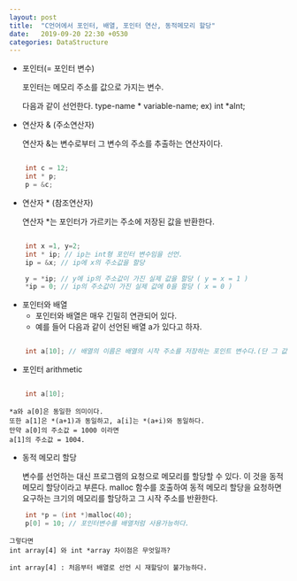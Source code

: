 ```yaml
---
layout: post
title:  "C언어에서 포인터, 배열, 포인터 연산, 동적메모리 할당"
date:   2019-09-20 22:30 +0530
categories: DataStructure
---
```


- 포인터(= 포인터 변수)

    포인터는 메모리 주소를 값으로 가지는 변수.
    
    다음과 같이 선언한다.
    type-name * variable-name;
    ex) int *aInt;

- 연산자 & (주소연산자)

    연산자 &는 변수로부터 그 변수의 주소를 추출하는 연산자이다.
```c

    int c = 12;
    int * p;
    p = &c;

```
- 연산자 * (참조연산자)

    연산자 *는 포인터가 가르키는 주소에 저장된 값을 반환한다.
```c

    int x =1, y=2;
    int * ip; // ip는 int형 포인터 변수임을 선언.
    ip = &x; // ip에 x의 주소값을 할당

    y = *ip; // y에 ip의 주소값이 가진 실제 값을 할당 ( y = x = 1 )
    *ip = 0; // ip의 주소값이 가진 실제 값에 0을 할당 ( x = 0 )

```
- 포인터와 배열
  - 포인터와 배열은 매우 긴밀히 연관되어 있다.
  - 예를 들어 다음과 같이 선언된 배열 a가 있다고 하자.

```c 

    int a[10]; // 배열의 이름은 배열의 시작 주소를 저장하는 포인트 변수다.(단 그 값을 변경할 수 없다)

```
- 포인터 arithmetic

```c

    int a[10];

```
    *a와 a[0]은 동일한 의미이다.
    또한 a[1]은 *(a+1)과 동일하고, a[i]는 *(a+i)와 동일하다.
    만약 a[0]의 주소값 = 1000 이라면
    a[1]의 주소값 = 1004.

- 동적 메모리 할당

    변수를 선언하는 대신 프로그램의 요청으로 메모리를 할당할 수 있다.
    이 것을 동적 메모리 할당이라고 부른다.
    malloc 함수를 호출하여 동적 메모리 할당을 요청하면 요구하는 크기의 메모리를 할당하고 
    그 시작 주소를 반환한다.
``` c
    int *p = (int *)malloc(40); 
    p[0] = 10; // 포인터변수를 배열처럼 사용가능하다.
```
    그렇다면 
    int array[4] 와 int *array 차이점은 무엇일까?
    
    int array[4] : 처음부터 배열로 선언 시 재할당이 불가능하다.

[jekyll-docs]: https://jekyllrb.com/docs/home
[jekyll-gh]:   https://github.com/jekyll/jekyll
[jekyll-talk]: https://talk.jekyllrb.com/
